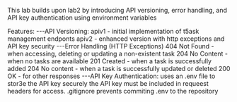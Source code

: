 This lab builds upon lab2 by introducing API versioning, error handling, and API key authentication using environment variables

Features:
---API Versioning:
apiv1 - initial implementation of t5ask management endponts
apiv2 - enhanced version with http exceptions and API key security
---Error Handling (HTTP Exceptions)
404 Not Found - when accessing, deleting or updating a non-existent task
204 No Content - when no tasks are available
201 Created - when a task is successfully added
204 No content - when a task is successfully updated or deleted
200 OK - for other responses
---API Key Authentication:
uses an .env file to stor3e the API key securely
the API key must be included in requeest headers for access.
.gitignore prevents commiting .env to the repository
